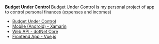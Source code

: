 **Budget Under Control** 
Budget Under Control is my personal project of app to control personal finances (expenses and incomes)

- [Budget Under Control](https://github.com/lswiderski/budget-under-control)
- [Mobile (Android) - Xamarin](https://github.com/lswiderski/BudgetUnderControl.Xamarin)
- [Web API - dotNet Core](https://github.com/lswiderski/BudgetUnderControl.API)
- [Frontend App - Vue.js](https://github.com/lswiderski/BudgetUnderControl.Vue)

